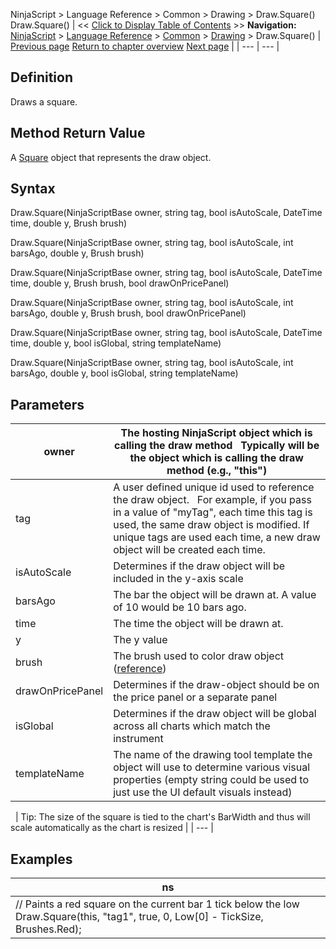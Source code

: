 ﻿
NinjaScript > Language Reference > Common > Drawing > Draw.Square()
Draw.Square()
| << [Click to Display Table of Contents](draw_square.md) >> **Navigation:**     [NinjaScript](ninjascript-1.md) > [Language Reference](language_reference_wip-1.md) > [Common](common-1.md) > [Drawing](drawing-1.md) > Draw.Square() | [Previous page](ruler-1.md) [Return to chapter overview](drawing-1.md) [Next page](square-1.md) |
| --- | --- |
## Definition
Draws a square.
 
## Method Return Value
A [Square](square-1.md) object that represents the draw object.
 
## Syntax
Draw.Square(NinjaScriptBase owner, string tag, bool isAutoScale, DateTime time, double y, Brush brush)  

Draw.Square(NinjaScriptBase owner, string tag, bool isAutoScale, int barsAgo, double y, Brush brush)  

Draw.Square(NinjaScriptBase owner, string tag, bool isAutoScale, DateTime time, double y, Brush brush, bool drawOnPricePanel)  

Draw.Square(NinjaScriptBase owner, string tag, bool isAutoScale, int barsAgo, double y, Brush brush, bool drawOnPricePanel)  

Draw.Square(NinjaScriptBase owner, string tag, bool isAutoScale, DateTime time, double y, bool isGlobal, string templateName)  

Draw.Square(NinjaScriptBase owner, string tag, bool isAutoScale, int barsAgo, double y, bool isGlobal, string templateName)
 
## Parameters
| owner | The hosting NinjaScript object which is calling the draw method   Typically will be the object which is calling the draw method (e.g., "this") |
| --- | --- |
| tag | A user defined unique id used to reference the draw object.    For example, if you pass in a value of "myTag", each time this tag is used, the same draw object is modified. If unique tags are used each time, a new draw object will be created each time. |
| isAutoScale | Determines if the draw object will be included in the y-axis scale |
| barsAgo | The bar the object will be drawn at. A value of 10 would be 10 bars ago. |
| time | The time the object will be drawn at. |
| y | The y value |
| brush | The brush used to color draw object ([reference](https://msdn.microsoft.com/en-us/library/system.windows.media.brushes%28v=vs.110%29.aspx)) |
| drawOnPricePanel | Determines if the draw-object should be on the price panel or a separate panel |
| isGlobal | Determines if the draw object will be global across all charts which match the instrument |
| templateName | The name of the drawing tool template the object will use to determine various visual properties (empty string could be used to just use the UI default visuals instead) |
 
| Tip: The size of the square is tied to the chart's BarWidth and thus will scale automatically as the chart is resized |
| --- |
## 
## Examples
| ns |
| --- |
| // Paints a red square on the current bar 1 tick below the low Draw.Square(this, "tag1", true, 0, Low[0] - TickSize, Brushes.Red); |

